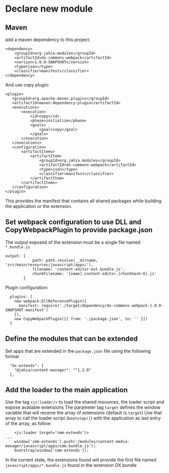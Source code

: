 # Declare new module

## Maven

add a maven dependency to this project:

```
<dependency>
    <groupId>org.jahia.modules</groupId>
    <artifactId>dx-commons-webpack</artifactId>
    <version>1.0.0-SNAPSHOT</version>
    <type>json</type>
    <classifier>manifest</classifier>
</dependency>
```

And use copy plugin:

```
<plugin>
   <groupId>org.apache.maven.plugins</groupId>
   <artifactId>maven-dependency-plugin</artifactId>
   <executions>
       <execution>
           <id>copy</id>
           <phase>initialize</phase>
           <goals>
               <goal>copy</goal>
           </goals>
       </execution>
   </executions>
   <configuration>
       <artifactItems>
           <artifactItem>
               <groupId>org.jahia.modules</groupId>
               <artifactId>dx-commons-webpack</artifactId>
               <type>json</type>
               <classifier>manifest</classifier>
           </artifactItem>
       </artifactItems>
   </configuration>
</plugin>
```

This provides the manifest that contains all shared packages while building the application or the extension.

## Set webpack configuration to use DLL and CopyWebpackPlugin to provide package.json

The output exposed of the extension must be a single file named `*.bundle.js`

```
output: {
            path: path.resolve(__dirname, 'src/main/resources/javascript/apps/'),
            filename: 'content-editor-ext.bundle.js',
            chunkFilename: '[name].content-editor.[chunkhash:6].js'
        }
```

Plugin configuration:

```
  plugins: [
    new webpack.DllReferencePlugin({
      manifest: require('./target/dependency/dx-commons-webpack-1.0.0-SNAPSHOT-manifest')
    }),
    new CopyWebpackPlugin([{ from: './package.json', to: '' }])
  ]
```

## Define the modules that can be extended

Set apps that are extended in the `package.json` file using the following format

```
  "dx-extends": {
    "@jahia/content-manager": "^1.2.0"
  },
```

## Add the loader to the main application

Use the tag `<js:loader/>` to load the shared resources, the loader script and expose available extensions
The parameter tag `target` defines the window variable that will receive the array of extensions (default is `target`)
Use that array to call the loader script (`bootstap()`) with the application as last entry of the array, as follow:

```
    <js:loader target="cmm-extends"/>
...
    window['cmm-extends'].push('/modules/content-media-manager/javascript/apps/cmm.bundle.js');
    bootstrap(window['cmm-extends']);
```

In the current state, the extensions found will provide the first file named `javascript/apps/*.bundle.js` found in the extension DX bundle
